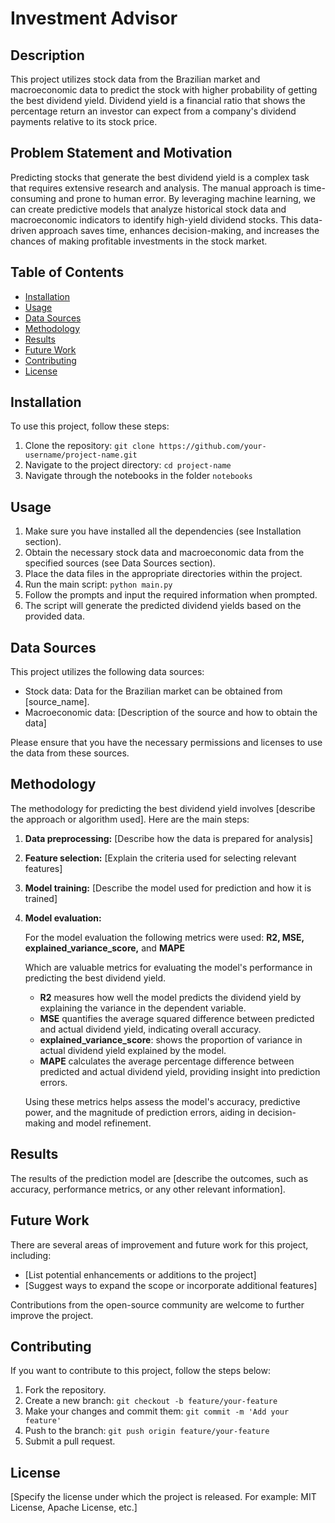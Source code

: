 # Investment Advisor

## Description

This project utilizes stock data from the Brazilian market and macroeconomic data to predict the stock with higher probability of getting the best dividend yield. Dividend yield is a financial ratio that shows the percentage return an investor can expect from a company's dividend payments relative to its stock price.

## Problem Statement and Motivation

Predicting stocks that generate the best dividend yield is a complex task that requires extensive research and analysis. The manual approach is time-consuming and prone to human error. By leveraging machine learning, we can create predictive models that analyze historical stock data and macroeconomic indicators to identify high-yield dividend stocks. This data-driven approach saves time, enhances decision-making, and increases the chances of making profitable investments in the stock market.

## Table of Contents

- [Installation](#installation)
- [Usage](#usage)
- [Data Sources](#data-sources)
- [Methodology](#methodology)
- [Results](#results)
- [Future Work](#future-work)
- [Contributing](#contributing)
- [License](#license)

## Installation

To use this project, follow these steps:

1. Clone the repository: `git clone https://github.com/your-username/project-name.git`
2. Navigate to the project directory: `cd project-name`
3. Navigate through the notebooks in the folder `notebooks`

## Usage

1. Make sure you have installed all the dependencies (see Installation section).
2. Obtain the necessary stock data and macroeconomic data from the specified sources (see Data Sources section).
3. Place the data files in the appropriate directories within the project.
4. Run the main script: `python main.py`
5. Follow the prompts and input the required information when prompted.
6. The script will generate the predicted dividend yields based on the provided data.

## Data Sources

This project utilizes the following data sources:

- Stock data: Data for the Brazilian market can be obtained from [source_name].
- Macroeconomic data: [Description of the source and how to obtain the data]

Please ensure that you have the necessary permissions and licenses to use the data from these sources.

## Methodology

The methodology for predicting the best dividend yield involves [describe the approach or algorithm used]. Here are the main steps:

1. **Data preprocessing:** [Describe how the data is prepared for analysis]

2. **Feature selection:** [Explain the criteria used for selecting relevant features]

3. **Model training:**
 [Describe the model used for prediction and how it is trained]

4. **Model evaluation:**

    For the model evaluation the following metrics were used:
    **R2, MSE, explained_variance_score,** and **MAPE** 

    Which are valuable metrics for evaluating the model's performance in predicting the best dividend yield.

    * **R2** measures how well the model predicts the dividend yield by explaining the variance in the dependent variable.
    * **MSE** quantifies the average squared difference between predicted and actual dividend yield, indicating overall accuracy.
    * **explained_variance_score**: shows the proportion of variance in actual dividend yield explained by the model.
    * **MAPE** calculates the average percentage difference between predicted and actual dividend yield, providing insight into prediction errors.

    Using these metrics helps assess the model's accuracy, predictive power, and the magnitude of prediction errors, aiding in decision-making and model refinement.

## Results

The results of the prediction model are [describe the outcomes, such as accuracy, performance metrics, or any other relevant information]. 

## Future Work

There are several areas of improvement and future work for this project, including:

- [List potential enhancements or additions to the project]
- [Suggest ways to expand the scope or incorporate additional features]

Contributions from the open-source community are welcome to further improve the project.

## Contributing

If you want to contribute to this project, follow the steps below:

1. Fork the repository.
2. Create a new branch: `git checkout -b feature/your-feature`
3. Make your changes and commit them: `git commit -m 'Add your feature'`
4. Push to the branch: `git push origin feature/your-feature`
5. Submit a pull request.

## License

[Specify the license under which the project is released. For example: MIT License, Apache License, etc.]
